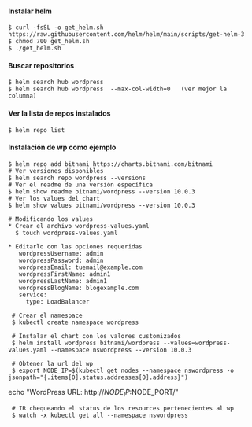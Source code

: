 
#### Instalar helm

    $ curl -fsSL -o get_helm.sh https://raw.githubusercontent.com/helm/helm/main/scripts/get-helm-3
    $ chmod 700 get_helm.sh
    $ ./get_helm.sh
    
#### Buscar repositorios 

    $ helm search hub wordpress
    $ helm search hub wordpress  --max-col-width=0   (ver mejor la columna)
    
#### Ver la lista de repos instalados

    $ helm repo list
    

#### Instalación de wp como ejemplo


    $ helm repo add bitnami https://charts.bitnami.com/bitnami
    # Ver versiones disponibles
    $ helm search repo wordpress --versions
    # Ver el readme de una versión específica
    $ helm show readme bitnami/wordpress --version 10.0.3
    # Ver los values del chart
    $ helm show values bitnami/wordpress --version 10.0.3
    
    # Modificando los values 
    * Crear el archivo wordpress-values.yaml
      $ touch wordpress-values.yaml
    
    * Editarlo con las opciones requeridas
       wordpressUsername: admin
       wordpressPassword: admin
       wordpressEmail: tuemail@example.com
       wordpressFirstName: admin1
       wordpressLastName: admin1
       wordpressBlogName: blogexample.com
       service: 
         type: LoadBalancer
 
     # Crear el namespace
     $ kubectl create namespace wordpress
     
     # Instalar el chart con los valores customizados
     $ helm install wordpress bitnami/wordpress --values=wordpress-values.yaml --namespace nswordpress --version 10.0.3

     # Obtener la url del wp
     $ export NODE_IP=$(kubectl get nodes --namespace nswordpress -o jsonpath="{.items[0].status.addresses[0].address}")
echo "WordPress URL: http://$NODE_IP:$NODE_PORT/"
    
     # IR chequeando el status de los resources pertenecientes al wp
     $ watch -x kubectl get all --namespace nswordpress
    
    
